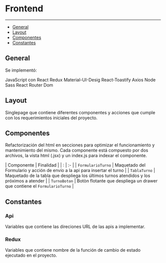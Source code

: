 # Frontend

---

- [General](#section-1)
- [Layout](#section-2)
- [Componentes](#section-3)
- [Constantes](#section-4)

<a name="section-1"></a>
## General

Se implementó:

<larecipe-card>
    <larecipe-badge type="success" circle class="mr-3" icon="fa  fa-check"></larecipe-badge> JavaScript con React
    <larecipe-badge type="success" circle class="mr-3" icon="fa  fa-check"></larecipe-badge> Redux
    <larecipe-badge type="success" circle class="mr-3" icon="fa  fa-check"></larecipe-badge> Material-UI-Desig
    <larecipe-badge type="success" circle class="mr-3" icon="fa  fa-check"></larecipe-badge> React-Toastify
    <larecipe-badge type="success" circle class="mr-3" icon="fa  fa-check"></larecipe-badge> Axios
    <larecipe-badge type="success" circle class="mr-3" icon="fa  fa-check"></larecipe-badge> Node Sass
    <larecipe-badge type="success" circle class="mr-3" icon="fa  fa-check"></larecipe-badge> React Router Dom
</larecipe-card>


<a name="section-2"></a>
## Layout

Singlepage que contiene diferentes componentes y acciones que cumple con los requerimientos iniciales del proyecto.



<a name="section-3"></a>
## Componentes

Refactorización del html en secciones para optimizar el funcionamiento y mantenimiento del mismo. Cada componente está compuesto por dos archivos, la vista html (.jsx) y un index.js para indexar el componente.

| Componente | Finalidad   | 
| : |   :-   |
| `FormularioTurno` | Maquetado del Formulario y acción de envío a la api para insertar el turno |
| `TablaTurno` | Maquetado de la tabla que despliega los últimos turnos atendidos y los próximos a atender |
| `TurnoBoton` | Botòn flotante que despliega un drawer que contiene el `FormularioTurno` |


<a name="section-3"></a>
## Constantes

### Api

Variables que contiene las direciones URL de las apis a implementar.

### Redux

Variables que contiene nombre de la función de cambio de estado ejecutado en el proyecto.